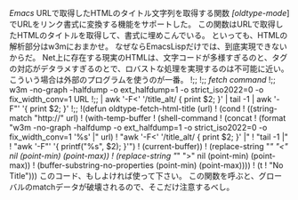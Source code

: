 *Emacs* URLで取得したHTMLのタイトル文字列を取得する関数
*[oldtype-mode*]でURLをリンク書式に変換する機能をサポートした。
この関数はURLで取得したHTMLのタイトルを取得して、書式に埋めこんでいる。
といっても、HTMLの解析部分はw3mにおまかせ。
なぜならEmacsLispだけでは、到底実現できないからだ。
Net上に存在する現実のHTMLは、文字コードが多様すぎるのと、タグの対応がデタラメすぎるのとで、ロバストな処理を実現するのは不可能に近い。
こういう場合は外部のプログラムを使うのが一番。
!;;
!;; *fetch command*
!;;   w3m -no-graph -halfdump -o ext_halfdump=1 -o strict_iso2022=0 -o fix_width_conv=1 URL
!;;       | awk '-F<' '/title_alt/ { print $2; }' | tail -1 | awk '-F"' '{ print $2; }'
!;;
!(defun oldtype-fetch-html-title (url)
!  (cond 
!   ((string-match "http://" url)
!    (with-temp-buffer
!      (shell-command 
!       (concat
!	(format "w3m -no-graph -halfdump -o ext_halfdump=1 -o strict_iso2022=0 -o fix_width_conv=1 \'%s\' |" url)
!	"awk \'-F\<\' \'/title_alt/ { print $2; }\' |"
!	"tail -1 |"
!	"awk \'-F\"\' \'{ printf(\"%s\", $2); }\'")
!       (current-buffer))
!      (replace-string "*" "<" nil (point-min) (point-max))
!      (replace-string "*" ">" nil (point-min) (point-max))
!      (buffer-substring-no-properties (point-min) (point-max))))
!   (t
!    "No Title")))
このコード、もしよければ使って下さい。
この関数を呼ぶと、グローバルのmatchデータが破壊されるので、そこだけ注意するべし。

